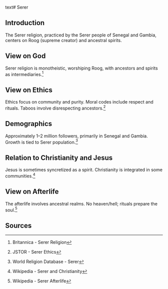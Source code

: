 text# Serer
## Introduction
The Serer religion, practiced by the Serer people of Senegal and Gambia, centers on Roog (supreme creator) and ancestral spirits.
## View on God
Serer religion is monotheistic, worshiping Roog, with ancestors and spirits as intermediaries.[^11]
## View on Ethics
Ethics focus on community and purity. Moral codes include respect and rituals. Taboos involve disrespecting ancestors.[^12]
## Demographics
Approximately 1–2 million followers, primarily in Senegal and Gambia. Growth is tied to Serer population.[^13]
## Relation to Christianity and Jesus
Jesus is sometimes syncretized as a spirit. Christianity is integrated in some communities.[^14]
## View on Afterlife
The afterlife involves ancestral realms. No heaven/hell; rituals prepare the soul.[^15]
## Sources
[^11]: Britannica - Serer Religion[](https://www.britannica.com/topic/Serer-religion)
[^12]: JSTOR - Serer Ethics[](https://www.jstor.org/stable/3260921)
[^13]: World Religion Database - Serer[](https://www.worldreligiondatabase.org)
[^14]: Wikipedia - Serer and Christianity[](https://en.wikipedia.org/wiki/Serer_religion#Christianity)
[^15]: Wikipedia - Serer Afterlife[](https://en.wikipedia.org/wiki/Serer_religion#Afterlife)
